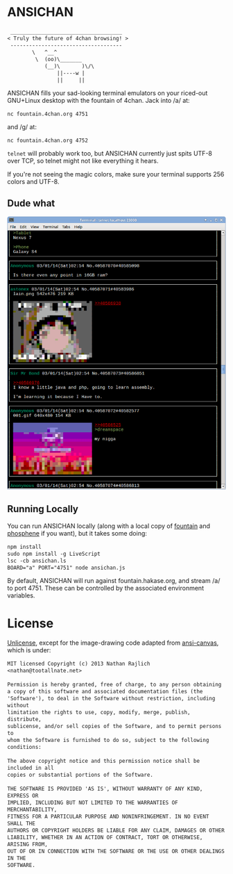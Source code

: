 # ANSICHAN

```
 ____________________________________
< Truly the future of 4chan browsing! >
 ------------------------------------
        \   ^__^
         \  (oo)\_______
            (__)\       )\/\
                ||----w |
                ||     ||
```

ANSICHAN fills your sad-looking terminal emulators on your riced-out GNU+Linux
desktop with the fountain of 4chan. Jack into /a/ at:

    nc fountain.4chan.org 4751

and /g/ at:

    nc fountain.4chan.org 4752

`telnet` will probably work too, but ANSICHAN currently just spits UTF-8
over TCP, so telnet might not like everything it hears.

If you're not seeing the magic colors, make sure your terminal
supports 256 colors and UTF-8.

## Dude what

![screenshot](./screenshot.png)

## Running Locally

You can run ANSICHAN locally (along with a local copy of [fountain][0] and
[phosphene][0] if you want), but it takes some doing:

    npm install
    sudo npm install -g LiveScript
    lsc -cb ansichan.ls
    BOARD="a" PORT="4751" node ansichan.js

By default, ANSICHAN will run against fountain.hakase.org, and stream /a/ to
port 4751. These can be controlled by the associated environment variables.

# License

[Unlicense][1], except for the image-drawing code adapted from [ansi-canvas][2],
which is under:

    MIT licensed Copyright (c) 2013 Nathan Rajlich <nathan@tootallnate.net>

    Permission is hereby granted, free of charge, to any person obtaining
    a copy of this software and associated documentation files (the
    'Software'), to deal in the Software without restriction, including without
    limitation the rights to use, copy, modify, merge, publish, distribute,
    sublicense, and/or sell copies of the Software, and to permit persons to
    whom the Software is furnished to do so, subject to the following
    conditions:

    The above copyright notice and this permission notice shall be included in all
    copies or substantial portions of the Software.

    THE SOFTWARE IS PROVIDED 'AS IS', WITHOUT WARRANTY OF ANY KIND, EXPRESS OR
    IMPLIED, INCLUDING BUT NOT LIMITED TO THE WARRANTIES OF MERCHANTABILITY,
    FITNESS FOR A PARTICULAR PURPOSE AND NONINFRINGEMENT. IN NO EVENT SHALL THE
    AUTHORS OR COPYRIGHT HOLDERS BE LIABLE FOR ANY CLAIM, DAMAGES OR OTHER
    LIABILITY, WHETHER IN AN ACTION OF CONTRACT, TORT OR OTHERWISE, ARISING FROM,
    OUT OF OR IN CONNECTION WITH THE SOFTWARE OR THE USE OR OTHER DEALINGS IN THE
    SOFTWARE.

[0]: https://github.com/qqueue/fountain
[1]: http://unlicense.org/
[2]: https://github.com/TooTallNate/ansi-canvas
